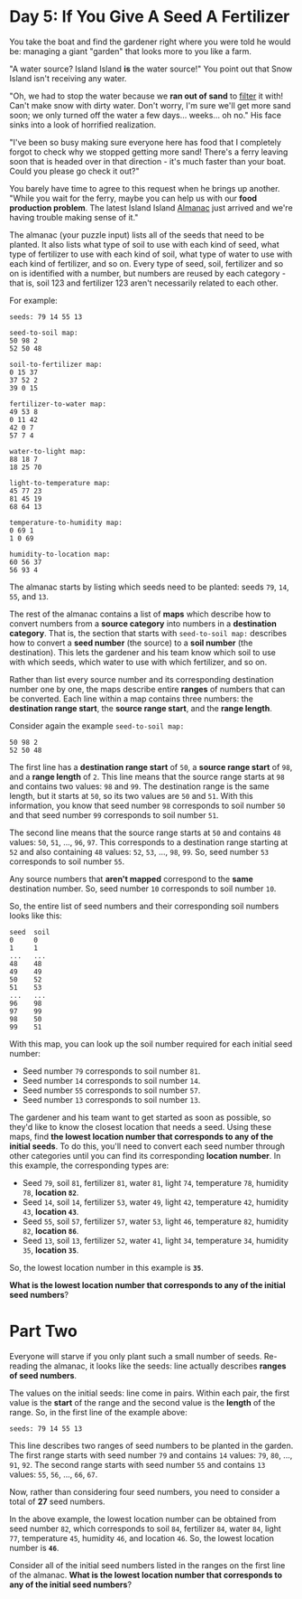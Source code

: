 # Day 5: If You Give A Seed A Fertilizer
You take the boat and find the gardener right where you were told he would be: managing a giant "garden" that looks 
more to you like a farm.

"A water source? Island Island **is** the water source!" You point out that Snow Island isn't receiving any water.

"Oh, we had to stop the water because we **ran out of sand** to [filter](https://en.wikipedia.org/wiki/Sand_filter) it 
with! Can't make snow with dirty water. Don't worry, I'm sure we'll get more sand soon; we only turned off the water a 
few days... weeks... oh no." His face sinks into a look of horrified realization.

"I've been so busy making sure everyone here has food that I completely forgot to check why we stopped getting more 
sand! There's a ferry leaving soon that is headed over in that direction - it's much faster than your boat. Could you 
please go check it out?"

You barely have time to agree to this request when he brings up another. "While you wait for the ferry, maybe you can 
help us with our **food production problem**. The latest Island Island [Almanac](https://en.wikipedia.org/wiki/Almanac) 
just arrived and we're having trouble making sense of it."

The almanac (your puzzle input) lists all of the seeds that need to be planted. It also lists what type of soil to use 
with each kind of seed, what type of fertilizer to use with each kind of soil, what type of water to use with each kind 
of fertilizer, and so on. Every type of seed, soil, fertilizer and so on is identified with a number, but numbers are 
reused by each category - that is, soil 123 and fertilizer 123 aren't necessarily related to each other.

For example:
```
seeds: 79 14 55 13

seed-to-soil map:
50 98 2
52 50 48

soil-to-fertilizer map:
0 15 37
37 52 2
39 0 15

fertilizer-to-water map:
49 53 8
0 11 42
42 0 7
57 7 4

water-to-light map:
88 18 7
18 25 70

light-to-temperature map:
45 77 23
81 45 19
68 64 13

temperature-to-humidity map:
0 69 1
1 0 69

humidity-to-location map:
60 56 37
56 93 4
```
The almanac starts by listing which seeds need to be planted: seeds `79`, `14`, `55`, and `13`.

The rest of the almanac contains a list of **maps** which describe how to convert numbers from a **source category** 
into numbers in a **destination category**. That is, the section that starts with `seed-to-soil map:` describes how to 
convert a **seed number** (the source) to a **soil number** (the destination). This lets the gardener and his team 
know which soil to use with which seeds, which water to use with which fertilizer, and so on.

Rather than list every source number and its corresponding destination number one by one, the maps describe entire 
**ranges** of numbers that can be converted. Each line within a map contains three numbers: the **destination range 
start**, the **source range start**, and the **range length**.

Consider again the example `seed-to-soil map:`
```
50 98 2
52 50 48
```
The first line has a **destination range start** of `50`, a **source range start** of `98`, and a **range length** of 
`2`. This line means that the source range starts at `98` and contains two values: `98` and `99`. The destination range 
is the same length, but it starts at `50`, so its two values are `50` and `51`. With this information, you know that 
seed number `98` corresponds to soil number `50` and that seed number `99` corresponds to soil number `51`.

The second line means that the source range starts at `50` and contains `48` values: `50`, `51`, ..., `96`, `97`. This 
corresponds to a destination range starting at `52` and also containing `48` values: `52`, `53`, ..., `98`, `99`. So, 
seed number `53` corresponds to soil number `55`.

Any source numbers that **aren't mapped** correspond to the **same** destination number. So, seed number `10` 
corresponds to soil number `10`.

So, the entire list of seed numbers and their corresponding soil numbers looks like this:
```
seed  soil
0     0
1     1
...   ...
48    48
49    49
50    52
51    53
...   ...
96    98
97    99
98    50
99    51
```
With this map, you can look up the soil number required for each initial seed number:
* Seed number `79` corresponds to soil number `81`.
* Seed number `14` corresponds to soil number `14`.
* Seed number `55` corresponds to soil number `57`.
* Seed number `13` corresponds to soil number `13`.

The gardener and his team want to get started as soon as possible, so they'd like to know the closest location that 
needs a seed. Using these maps, find **the lowest location number that corresponds to any of the initial seeds**. To 
do this, you'll need to convert each seed number through other categories until you can find its corresponding 
**location number**. In this example, the corresponding types are:
* Seed `79`, soil `81`, fertilizer `81`, water `81`, light `74`, temperature `78`, humidity `78`, **location `82`**.
* Seed `14`, soil `14`, fertilizer `53`, water `49`, light `42`, temperature `42`, humidity `43`, **location `43`**.
* Seed `55`, soil `57`, fertilizer `57`, water `53`, light `46`, temperature `82`, humidity `82`, **location `86`**.
* Seed `13`, soil `13`, fertilizer `52`, water `41`, light `34`, temperature `34`, humidity `35`, **location `35`**.

So, the lowest location number in this example is **`35`**.

**What is the lowest location number that corresponds to any of the initial seed numbers**?

# Part Two
Everyone will starve if you only plant such a small number of seeds. Re-reading the almanac, it looks like the seeds: 
line actually describes **ranges of seed numbers**.

The values on the initial seeds: line come in pairs. Within each pair, the first value is the **start** of the range 
and the second value is the **length** of the range. So, in the first line of the example above:
```
seeds: 79 14 55 13
```
This line describes two ranges of seed numbers to be planted in the garden. The first range starts with seed number `79` 
and contains `14` values: `79`, `80`, ..., `91`, `92`. The second range starts with seed number `55` and contains `13` 
values: `55`, `56`, ..., `66`, `67`.

Now, rather than considering four seed numbers, you need to consider a total of **27** seed numbers.

In the above example, the lowest location number can be obtained from seed number `82`, which corresponds to soil `84`, 
fertilizer `84`, water `84`, light `77`, temperature `45`, humidity `46`, and location `46`. So, the lowest location 
number is **`46`**.

Consider all of the initial seed numbers listed in the ranges on the first line of the almanac. **What is the lowest 
location number that corresponds to any of the initial seed numbers**?
